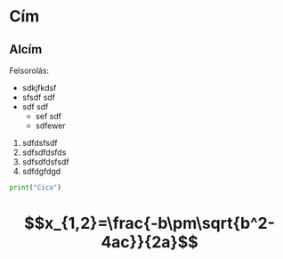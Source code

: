 # Cím

## Alcím

Felsorolás:
- sdkjfkdsf
- sfsdf sdf
- sdf sdf 
    - sef sdf
    - sdfewer

1. sdfdsfsdf
1. sdfsdfdsfds
1. sdfsdfdsfsdf
1. sdfdgfdgd

```python
print("Cica")

```

# $$x_{1,2}=\frac{-b\pm\sqrt{b^2-4ac}}{2a}$$